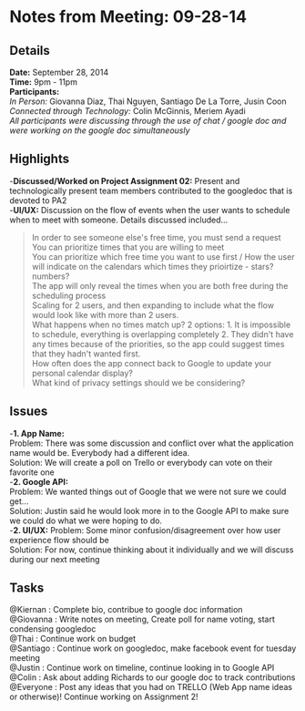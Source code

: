 Notes from Meeting: 09-28-14
============================

Details
-------
**Date:** September 28, 2014  
**Time:** 9pm - 11pm  
**Participants:**  
*In Person:* Giovanna Diaz, Thai Nguyen, Santiago De La Torre, Jusin Coon  
*Connected through Technology:* Colin McGinnis, Meriem Ayadi  
*All participants were discussing through the use of chat / google doc and were working on the google doc simultaneously*

Highlights
----------
-**Discussed/Worked on Project Assignment 02:** Present and technologically present team members contributed to the googledoc that is devoted to PA2  
-**UI/UX:** Discussion on the flow of events when the user wants to schedule when to meet with someone. Details discussed included...  
> In order to see someone else's free time, you must send a request  
> You can prioritize times that you are willing to meet  
> You can prioritize which free time you want to use first / How the user will indicate on the calendars which times they prioirtize - stars? numbers?    
> The app will only reveal the times when you are both free during the scheduling process  
> Scaling for 2 users, and then expanding to include what the flow would look like with more than 2 users.  
> What happens when no times match up? 2 options: 1. It is impossible to schedule, everything is overlapping completely 2. They didn't have any times because of the priorities, so the app could suggest times that they hadn't wanted first.  
> How often does the app connect back to Google to update your personal calendar display?  
> What kind of privacy settings should we be considering?  

Issues
------
-**1. App Name:**  
Problem: There was some discussion and conflict over what the application name would be. Everybody had a different idea.  
Solution: We will create a poll on Trello or everybody can vote on their favorite one  
-**2. Google API:**  
Problem: We wanted things out of Google that we were not sure we could get...   
Solution: Justin said he would look more in to the Google API to make sure we could do what we were hoping to do.  
-**2. UI/UX:**
Problem: Some minor confusion/disagreement over how user experience flow should be  
Solution: For now, continue thinking about it individually and we will discuss during our next meeting  

Tasks
-----
@Kiernan : Complete bio, contribue to google doc information  
@Giovanna : Write notes on meeting, Create poll for name voting, start condensing googledoc  
@Thai : Continue work on budget  
@Santiago :  Continue work on googledoc, make facebook event for tuesday meeting  
@Justin : Continue work on timeline, continue looking in to Google API  
@Colin : Ask about adding Richards to our google doc to track contributions  
@Everyone : Post any ideas that you had on TRELLO (Web App name ideas or otherwise)! Continue working on Assignment 2!